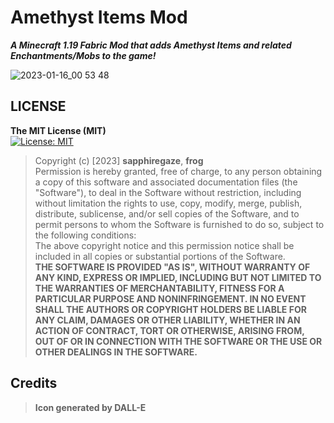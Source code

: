 # Amethyst Items Mod
_**A Minecraft 1.19 Fabric Mod that adds Amethyst Items and related Enchantments/Mobs to the game!**_

![2023-01-16_00 53 48](https://user-images.githubusercontent.com/112359914/212637552-a0f5ccdd-a8ab-41aa-86a5-62be6e5d5295.png)

## LICENSE
**The MIT License (MIT)**\
[![License: MIT](https://img.shields.io/badge/License-MIT-yellow.svg)](https://opensource.org/licenses/MIT)

> Copyright (c) [2023] **sapphiregaze**, **frog**\
> Permission is hereby granted, free of charge, to any person obtaining a copy
of this software and associated documentation files (the "Software"), to deal
in the Software without restriction, including without limitation the rights
to use, copy, modify, merge, publish, distribute, sublicense, and/or sell
copies of the Software, and to permit persons to whom the Software is
furnished to do so, subject to the following conditions:\
> The above copyright notice and this permission notice shall be included in
all copies or substantial portions of the Software.\
> **THE SOFTWARE IS PROVIDED "AS IS", WITHOUT WARRANTY OF ANY KIND, EXPRESS OR
IMPLIED, INCLUDING BUT NOT LIMITED TO THE WARRANTIES OF MERCHANTABILITY,
FITNESS FOR A PARTICULAR PURPOSE AND NONINFRINGEMENT. IN NO EVENT SHALL THE
AUTHORS OR COPYRIGHT HOLDERS BE LIABLE FOR ANY CLAIM, DAMAGES OR OTHER
LIABILITY, WHETHER IN AN ACTION OF CONTRACT, TORT OR OTHERWISE, ARISING FROM,
OUT OF OR IN CONNECTION WITH THE SOFTWARE OR THE USE OR OTHER DEALINGS IN
THE SOFTWARE.**

## Credits
> **Icon generated by DALL-E**